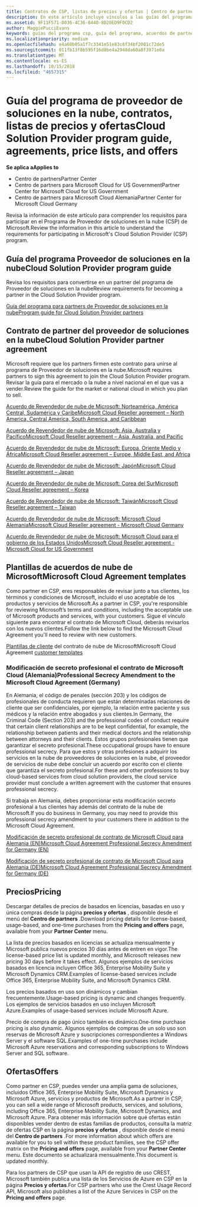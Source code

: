 ```yaml
---
title: Contratos de CSP, listas de precios y ofertas | Centro de partners
description: En este artículo incluye vínculos a las guías del programa Proveedor de soluciones en la nube, acuerdos de partner, acuerdos de clientes, listas de precios y ofertas.
ms.assetid: 9F11F571-D036-4C36-8440-8D20ED9F0CD2
author: MaggiePucciEvans
keywords: guías del programa csp, guía del programa, acuerdos de partners, acuerdo de clientes, listas de precios, ofertas
ms.localizationpriority: medium
ms.openlocfilehash: e4a60b05a1f7c3341e51e83c6f34bf2081c72de5
ms.sourcegitcommit: 011fb13f8b595f16d8be4a2948da60a8f3971e0a
ms.translationtype: MT
ms.contentlocale: es-ES
ms.lasthandoff: 10/15/2018
ms.locfileid: "4657315"
---
```

# <a name="cloud-solution-provider-program-guide-agreements-price-lists-and-offers"></a><span data-ttu-id="70813-104">Guía del programa de proveedor de soluciones en la nube, contratos, listas de precios y ofertas</span><span class="sxs-lookup"><span data-stu-id="70813-104">Cloud Solution Provider program guide, agreements, price lists, and offers</span></span>

**<span data-ttu-id="70813-105">Se aplica a</span><span class="sxs-lookup"><span data-stu-id="70813-105">Applies to</span></span>**

-  <span data-ttu-id="70813-106">Centro de partners</span><span class="sxs-lookup"><span data-stu-id="70813-106">Partner Center</span></span>
-  <span data-ttu-id="70813-107">Centro de partners para Microsoft Cloud for US Government</span><span class="sxs-lookup"><span data-stu-id="70813-107">Partner Center for Microsoft Cloud for US Government</span></span>
-  <span data-ttu-id="70813-108">Centro de partners para Microsoft Cloud Alemania</span><span class="sxs-lookup"><span data-stu-id="70813-108">Partner Center for Microsoft Cloud Germany</span></span>


<span data-ttu-id="70813-109">Revisa la información de este artículo para comprender los requisitos para participar en el Programa de Proveedor de soluciones en la nube (CSP) de Microsoft.</span><span class="sxs-lookup"><span data-stu-id="70813-109">Review the information in this article to understand the requirements for participating in Microsoft's Cloud Solution Provider (CSP) program.</span></span> 

## <a name="cloud-solution-provider-program-guide"></a><span data-ttu-id="70813-110">Guía del programa Proveedor de soluciones en la nube</span><span class="sxs-lookup"><span data-stu-id="70813-110">Cloud Solution Provider program guide</span></span>


<span data-ttu-id="70813-111">Revisa los requisitos para convertirse en un partner del programa de Proveedor de soluciones en la nube</span><span class="sxs-lookup"><span data-stu-id="70813-111">Review requirements for becoming a partner in the Cloud Solution Provider program.</span></span>

[<span data-ttu-id="70813-112">Guía del programa para partners de Proveedor de soluciones en la nube</span><span class="sxs-lookup"><span data-stu-id="70813-112">Program guide for Cloud Solution Provider partners</span></span>](http://go.microsoft.com/fwlink/p/?LinkId=617100)

## <a name="cloud-solution-provider-partner-agreement"></a><span data-ttu-id="70813-113">Contrato de partner del proveedor de soluciones en la nube</span><span class="sxs-lookup"><span data-stu-id="70813-113">Cloud Solution Provider partner agreement</span></span>

<span data-ttu-id="70813-114">Microsoft requiere que los partners firmen este contrato para unirse al programa de Proveedor de soluciones en la nube.</span><span class="sxs-lookup"><span data-stu-id="70813-114">Microsoft requires partners to sign this agreement to join the Cloud Solution Provider program.</span></span> <span data-ttu-id="70813-115">Revisar la guía para el mercado o la nube a nivel nacional en el que vas a vender.</span><span class="sxs-lookup"><span data-stu-id="70813-115">Review the guide for the market or national cloud in which you plan to sell.</span></span>

[<span data-ttu-id="70813-116">Acuerdo de Revendedor de nube de Microsoft: Norteamérica, América Central, Sudamérica y Caribe</span><span class="sxs-lookup"><span data-stu-id="70813-116">Microsoft Cloud Reseller agreement – North America, Central America, South America, and Caribbean</span></span>](http://download.microsoft.com/download/2/C/8/2C8CAC17-FCE7-4F51-9556-4D77C7022DF5/MCRA2018_AOC_ENG_Sep2018_CR.pdf)

[<span data-ttu-id="70813-117">Acuerdo de Revendedor de nube de Microsoft: Asia, Australia y Pacífico</span><span class="sxs-lookup"><span data-stu-id="70813-117">Microsoft Cloud Reseller agreement – Asia, Australia, and Pacific</span></span>](http://download.microsoft.com/download/2/C/8/2C8CAC17-FCE7-4F51-9556-4D77C7022DF5/MCRA2018_APOC_ENG_Sep2018_CR.pdf)

[<span data-ttu-id="70813-118">Acuerdo de Revendedor de nube de Microsoft: Europa, Oriente Medio y África</span><span class="sxs-lookup"><span data-stu-id="70813-118">Microsoft Cloud Reseller agreement – Europe, Middle East, and Africa</span></span>](http://download.microsoft.com/download/2/C/8/2C8CAC17-FCE7-4F51-9556-4D77C7022DF5/MCRA2018_EOC_ENG_Sep2018_CR.pdf)

[<span data-ttu-id="70813-119">Acuerdo de Revendedor de nube de Microsoft: Japón</span><span class="sxs-lookup"><span data-stu-id="70813-119">Microsoft Cloud Reseller agreement – Japan</span></span>](http://download.microsoft.com/download/2/C/8/2C8CAC17-FCE7-4F51-9556-4D77C7022DF5/MCRA2018_JPN_ENG_Sep2018_CR.pdf)

[<span data-ttu-id="70813-120">Acuerdo de Revendedor de nube de Microsoft: Corea del Sur</span><span class="sxs-lookup"><span data-stu-id="70813-120">Microsoft Cloud Reseller agreement – Korea</span></span>](http://download.microsoft.com/download/2/C/8/2C8CAC17-FCE7-4F51-9556-4D77C7022DF5/MCRA2018_KOR_ENG_Sep2018_CR.pdf)

[<span data-ttu-id="70813-121">Acuerdo de Revendedor de nube de Microsoft: Taiwán</span><span class="sxs-lookup"><span data-stu-id="70813-121">Microsoft Cloud Reseller agreement – Taiwan</span></span>](http://download.microsoft.com/download/2/C/8/2C8CAC17-FCE7-4F51-9556-4D77C7022DF5/MCRA2018_TAI_ENG_Sep2018_CR.pdf)

[<span data-ttu-id="70813-122">Acuerdo de Revendedor de nube de Microsoft: Microsoft Cloud Alemania</span><span class="sxs-lookup"><span data-stu-id="70813-122">Microsoft Cloud Reseller agreement - Microsoft Cloud Germany</span></span>](http://download.microsoft.com/download/2/C/8/2C8CAC17-FCE7-4F51-9556-4D77C7022DF5/MCRA2018_EOC_GER_ENG_Sep2018_GermanCloud_CR.pdf)

[<span data-ttu-id="70813-123">Acuerdo de Revendedor de nube de Microsoft: Microsoft Cloud para el gobierno de los Estados Unidos</span><span class="sxs-lookup"><span data-stu-id="70813-123">Microsoft Cloud Reseller agreement - Microsoft Cloud for US Government</span></span>](http://download.microsoft.com/download/2/C/8/2C8CAC17-FCE7-4F51-9556-4D77C7022DF5/MCRA2018_AOC_USGCC_ENG_Sep2018_CR.pdf)


## <a name="microsoft-cloud-agreement-templates"></a><span data-ttu-id="70813-124">Plantillas de acuerdos de nube de Microsoft</span><span class="sxs-lookup"><span data-stu-id="70813-124">Microsoft Cloud Agreement templates</span></span>

<span data-ttu-id="70813-125">Como partner en CSP, eres responsables de revisar junto a tus clientes, los términos y condiciones de Microsoft, incluido el uso aceptable de los productos y servicios de Microsoft.</span><span class="sxs-lookup"><span data-stu-id="70813-125">As a partner in CSP, you're responsible for reviewing Microsoft’s terms and conditions, including the acceptable use of Microsoft products and services, with your customers.</span></span> <span data-ttu-id="70813-126">Sigue el vínculo siguiente para encontrar el contrato de Microsoft Cloud, deberás revisarlos con los nuevos clientes.</span><span class="sxs-lookup"><span data-stu-id="70813-126">Follow the link below to find the Microsoft Cloud Agreement you'll need to review with new customers.</span></span> 

<span data-ttu-id="70813-127">[Plantillas de cliente](agreements.md) del contrato de nube de Microsoft</span><span class="sxs-lookup"><span data-stu-id="70813-127">Microsoft Cloud Agreement [customer templates](agreements.md)</span></span>

### <a name="professional-secrecy-amendment-to-the-microsoft-cloud-agreement-germany"></a><span data-ttu-id="70813-128">Modificación de secreto profesional el contrato de Microsoft Cloud (Alemania)</span><span class="sxs-lookup"><span data-stu-id="70813-128">Professional Secrecy Amendment to the Microsoft Cloud Agreement (Germany)</span></span>

<span data-ttu-id="70813-129">En Alemania, el código de penales (sección 203) y los códigos de profesionales de conducta requieren que están determinadas relaciones de cliente que ser confidenciales, por ejemplo, la relación entre paciente y sus médicos y la relación entre abogados y sus clientes.</span><span class="sxs-lookup"><span data-stu-id="70813-129">In Germany, the Criminal Code (Section 203) and the professional codes of conduct require that certain client relationships are to be kept confidential, for example, the relationship between patients and their medical doctors and the relationship between attorneys and their clients.</span></span> <span data-ttu-id="70813-130">Estos grupos profesionales tienen que garantizar el secreto profesional.</span><span class="sxs-lookup"><span data-stu-id="70813-130">These occupational groups have to ensure professional secrecy.</span></span> <span data-ttu-id="70813-131">Para que estos y otras profesiones a adquirir los servicios en la nube de proveedores de soluciones en la nube, el proveedor de servicios de nube debe concluir un acuerdo por escrito con el cliente que garantiza el secreto profesional.</span><span class="sxs-lookup"><span data-stu-id="70813-131">For these and other professions to buy cloud-based services from cloud solution providers, the cloud service provider must conclude a written agreement with the customer that ensures professional secrecy.</span></span> 

<span data-ttu-id="70813-132">Si trabaja en Alemania, debes proporcionar esta modificación secreto profesional a tus clientes hay además del contrato de la nube de Microsoft.</span><span class="sxs-lookup"><span data-stu-id="70813-132">If you do business in Germany, you may need to provide this professional secrecy amendment to your customers there in addition to the Microsoft Cloud Agreement.</span></span>

[<span data-ttu-id="70813-133">Modificación de secreto profesional de contrato de Microsoft Cloud para Alemania (EN)</span><span class="sxs-lookup"><span data-stu-id="70813-133">Microsoft Cloud Agreement Professional Secrecy Amendment for Germany (EN)</span></span>](https://go.microsoft.com/fwlink/?linkid=2030827&clcid=0x409)

[<span data-ttu-id="70813-134">Modificación de secreto profesional de contrato de Microsoft Cloud para Alemania (DE)</span><span class="sxs-lookup"><span data-stu-id="70813-134">Microsoft Cloud Agreement Professional Secrecy Amendment for Germany (DE)</span></span>](https://go.microsoft.com/fwlink/?linkid=2030827&clcid=0x407)


## <a name="pricing"></a><span data-ttu-id="70813-135">Precios</span><span class="sxs-lookup"><span data-stu-id="70813-135">Pricing</span></span>


<span data-ttu-id="70813-136">Descargar detalles de precios de basados en licencias, basadas en uso y única compras desde la página **precios y ofertas** , disponible desde el menú del **Centro de partners** .</span><span class="sxs-lookup"><span data-stu-id="70813-136">Download pricing details for license-based, usage-based, and one-time purchases from the **Pricing and offers** page, available from your **Partner Center** menu.</span></span> 

<span data-ttu-id="70813-137">La lista de precios basados en licencias se actualiza mensualmente y Microsoft publica nuevos precios 30 días antes de entren en vigor.</span><span class="sxs-lookup"><span data-stu-id="70813-137">The license-based price list is updated monthly, and Microsoft releases new pricing 30 days before it takes effect.</span></span> <span data-ttu-id="70813-138">Algunos ejemplos de servicios basados en licencia incluyen Office 365, Enterprise Mobility Suite y Microsoft Dynamics CRM.</span><span class="sxs-lookup"><span data-stu-id="70813-138">Examples of license-based services include Office 365, Enterprise Mobility Suite, and Microsoft Dynamics CRM.</span></span> 

<span data-ttu-id="70813-139">Los precios basados en uso son dinámicos y cambian frecuentemente.</span><span class="sxs-lookup"><span data-stu-id="70813-139">Usage-based pricing is dynamic and changes frequently.</span></span> <span data-ttu-id="70813-140">Los ejemplos de servicios basados en uso incluyen Microsoft Azure.</span><span class="sxs-lookup"><span data-stu-id="70813-140">Examples of usage-based services include Microsoft Azure.</span></span>

<span data-ttu-id="70813-141">Precio de compra de pago único también es dinámico.</span><span class="sxs-lookup"><span data-stu-id="70813-141">One-time purchase pricing is also dynamic.</span></span> <span data-ttu-id="70813-142">Algunos ejemplos de compras de un solo uso son reservas de Microsoft Azure y suscripciones correspondientes a Windows Server y el software SQL.</span><span class="sxs-lookup"><span data-stu-id="70813-142">Examples of one-time purchases include Microsoft Azure reservations and corresponding subscriptions to Windows Server and SQL software.</span></span> 


## <a name="offers"></a><span data-ttu-id="70813-143">Ofertas</span><span class="sxs-lookup"><span data-stu-id="70813-143">Offers</span></span>


<span data-ttu-id="70813-144">Como partner en CSP, puedes vender una amplia gama de soluciones, incluidos Office 365, Enterprise Mobility Suite, Microsoft Dynamics y Microsoft Azure, servicios y productos de Microsoft.</span><span class="sxs-lookup"><span data-stu-id="70813-144">As a partner in CSP, you can sell a wide range of Microsoft products, services, and solutions, including Office 365, Enterprise Mobility Suite, Microsoft Dynamics, and Microsoft Azure.</span></span> <span data-ttu-id="70813-145">Para obtener más información sobre qué ofertas están disponibles vender dentro de estas familias de productos, consulta la matriz de ofertas CSP en la página **precios y ofertas** , disponible desde el menú del **Centro de partners** .</span><span class="sxs-lookup"><span data-stu-id="70813-145">For more information about which offers are available for you to sell within these product families, see the CSP offer matrix on the **Pricing and offers** page, available from your **Partner Center** menu.</span></span> <span data-ttu-id="70813-146">Este documento se actualizará mensualmente.</span><span class="sxs-lookup"><span data-stu-id="70813-146">This document is updated monthly.</span></span>

<span data-ttu-id="70813-147">Para los partners de CSP que usan la API de registro de uso CREST, Microsoft también publica una lista de los Servicios de Azure en CSP en la página **Precios y ofertas**.</span><span class="sxs-lookup"><span data-stu-id="70813-147">For CSP partners who use the Crest Usage Record API, Microsoft also publishes a list of the Azure Services in CSP on the **Pricing and offers** page.</span></span>


